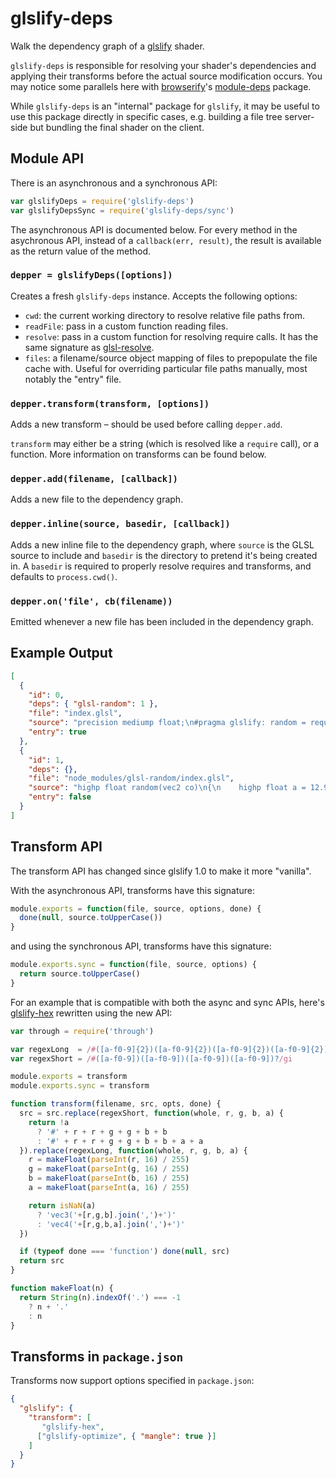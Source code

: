 # glslify-deps

Walk the dependency graph of a [glslify](http://github.com/stackgl/glslify)
shader.

`glslify-deps` is responsible for resolving your shader's dependencies and
applying their transforms before the actual source modification occurs. You may
notice some parallels here with [browserify](http://browserify.org)'s
[module-deps](http://github.com/substack/module-deps) package.

While `glslify-deps` is an "internal" package for `glslify`, it may be useful
to use this package directly in specific cases, e.g. building a file tree
server-side but bundling the final shader on the client.

## Module API

There is an asynchronous and a synchronous API:

``` js
var glslifyDeps = require('glslify-deps')
var glslifyDepsSync = require('glslify-deps/sync')
```

The asynchronous API is documented below. For every method in the asychronous
API, instead of a `callback(err, result)`, the result is available as the return
value of the method.

### `depper = glslifyDeps([options])`

Creates a fresh `glslify-deps` instance. Accepts the following options:

* `cwd`: the current working directory to resolve relative file paths from.
* `readFile`: pass in a custom function reading files.
* `resolve`: pass in a custom function for resolving require calls. It has
  the same signature as [glsl-resolve](http://github.com/hughsk/glsl-resolve).
* `files`: a filename/source object mapping of files to prepopulate
  the file cache with. Useful for overriding particular file paths manually,
  most notably the "entry" file.

### `depper.transform(transform, [options])`

Adds a new transform – should be used before calling `depper.add`.

`transform` may either be a string (which is resolved like a `require` call),
or a function. More information on transforms can be found below.

### `depper.add(filename, [callback])`

Adds a new file to the dependency graph.

### `depper.inline(source, basedir, [callback])`

Adds a new inline file to the dependency graph, where `source` is the GLSL
source to include and `basedir` is the directory to pretend it's being
created in. A `basedir` is required to properly resolve requires and transforms,
and defaults to `process.cwd()`.

### `depper.on('file', cb(filename))`

Emitted whenever a new file has been included in the dependency graph.

## Example Output

``` json
[
  {
    "id": 0,
    "deps": { "glsl-random": 1 },
    "file": "index.glsl",
    "source": "precision mediump float;\n#pragma glslify: random = require(glsl-random)\n",
    "entry": true
  },
  {
    "id": 1,
    "deps": {},
    "file": "node_modules/glsl-random/index.glsl",
    "source": "highp float random(vec2 co)\n{\n    highp float a = 12.9898;\n    highp float b = 78.233;\n    highp float c = 43758.5453;\n    highp float dt= dot(co.xy ,vec2(a,b));\n    highp float sn= mod(dt,3.14);\n    return fract(sin(sn) * c);\n}\n\n#pragma glslify: export(random)",
    "entry": false
  }
]
```

## Transform API

The transform API has changed since glslify 1.0 to make it more "vanilla".

With the asynchronous API, transforms have this signature:

``` javascript
module.exports = function(file, source, options, done) {
  done(null, source.toUpperCase())
}
```

and using the synchronous API, transforms have this signature:

``` javascript
module.exports.sync = function(file, source, options) {
  return source.toUpperCase()
}
```

For an example that is compatible with both the async and sync APIs, here's
[glslify-hex](http://github.com/hughsk/glslify-hex)
rewritten using the new API:

``` javascript
var through = require('through')

var regexLong  = /#([a-f0-9]{2})([a-f0-9]{2})([a-f0-9]{2})([a-f0-9]{2})?/gi
var regexShort = /#([a-f0-9])([a-f0-9])([a-f0-9])([a-f0-9])?/gi

module.exports = transform
module.exports.sync = transform

function transform(filename, src, opts, done) {
  src = src.replace(regexShort, function(whole, r, g, b, a) {
    return !a
      ? '#' + r + r + g + g + b + b
      : '#' + r + r + g + g + b + b + a + a
  }).replace(regexLong, function(whole, r, g, b, a) {
    r = makeFloat(parseInt(r, 16) / 255)
    g = makeFloat(parseInt(g, 16) / 255)
    b = makeFloat(parseInt(b, 16) / 255)
    a = makeFloat(parseInt(a, 16) / 255)

    return isNaN(a)
      ? 'vec3('+[r,g,b].join(',')+')'
      : 'vec4('+[r,g,b,a].join(',')+')'
  })

  if (typeof done === 'function') done(null, src)
  return src
}

function makeFloat(n) {
  return String(n).indexOf('.') === -1
    ? n + '.'
    : n
}
```

## Transforms in `package.json`

Transforms now support options specified in `package.json`:

``` json
{
  "glslify": {
    "transform": [
       "glslify-hex",
      ["glslify-optimize", { "mangle": true }]
    ]
  }
}
```
